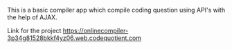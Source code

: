 This is a basic compiler app which compile coding question using API's with the help of AJAX.

Link for the project
https://onlinecompiler-3p34g81528bkkf4yz06.web.codequotient.com
